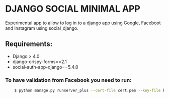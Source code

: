 # DJANGO SOCIAL MINIMAL APP

Experimental app to allow to log in to a django app using Google, Faceboot and Instagram using social_django.


## Requirements:

- Django > 4.0
- django-crispy-forms==2.1
- social-auth-app-django==5.4.0

### To have validation from Facebook you need to run:
```bash
    $ python manage.py runserver_plus --cert-file cert.pem --key-file key.pem
```